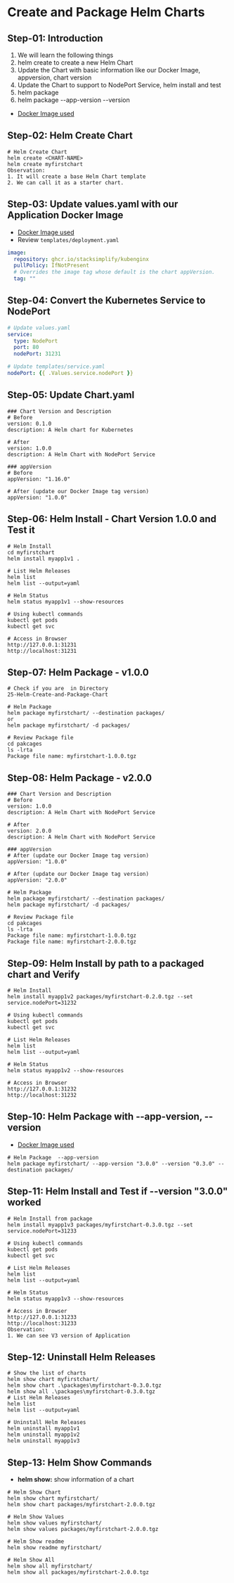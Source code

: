 # Create and Package Helm Charts

## Step-01: Introduction
1. We will learn the following things
2. helm create to create a new Helm Chart
3. Update the Chart with basic information like our Docker Image, appversion, chart version 
4. Update the Chart to support to NodePort Service, helm install and test
5. helm package 
6. helm package --app-version --version
- [Docker Image used](https://github.com/users/stacksimplify/packages/container/package/kubenginx)

## Step-02: Helm Create Chart
```t
# Helm Create Chart
helm create <CHART-NAME>
helm create myfirstchart
Observation: 
1. It will create a base Helm Chart template 
2. We can call it as a starter chart. 
```

## Step-03: Update values.yaml with our Application Docker Image
- [Docker Image used](https://github.com/users/stacksimplify/packages/container/package/kubenginx)
- Review `templates/deployment.yaml`
```yaml
image:
  repository: ghcr.io/stacksimplify/kubenginx
  pullPolicy: IfNotPresent
  # Overrides the image tag whose default is the chart appVersion.
  tag: ""
```
## Step-04: Convert the Kubernetes Service to NodePort
```yaml
# Update values.yaml
service:
  type: NodePort
  port: 80 
  nodePort: 31231

# Update templates/service.yaml
nodePort: {{ .Values.service.nodePort }}
```

## Step-05: Update Chart.yaml
```t
### Chart Version and Description
# Before
version: 0.1.0
description: A Helm chart for Kubernetes

# After
version: 1.0.0
description: A Helm Chart with NodePort Service

### appVersion
# Before
appVersion: "1.16.0"

# After (update our Docker Image tag version)
appVersion: "1.0.0"
```

## Step-06: Helm Install - Chart Version 1.0.0 and Test it
```t
# Helm Install
cd myfirstchart
helm install myapp1v1 .

# List Helm Releases
helm list
helm list --output=yaml

# Helm Status
helm status myapp1v1 --show-resources

# Using kubectl commands
kubectl get pods
kubectl get svc

# Access in Browser
http://127.0.0.1:31231
http://localhost:31231
```
## Step-07: Helm Package - v1.0.0
```t
# Check if you are  in Directory
25-Helm-Create-and-Package-Chart

# Helm Package
helm package myfirstchart/ --destination packages/
or
helm package myfirstchart/ -d packages/

# Review Package file
cd pakcages
ls -lrta
Package file name: myfirstchart-1.0.0.tgz
```

## Step-08: Helm Package - v2.0.0
```t
### Chart Version and Description
# Before
version: 1.0.0
description: A Helm Chart with NodePort Service

# After
version: 2.0.0
description: A Helm Chart with NodePort Service

### appVersion
# After (update our Docker Image tag version)
appVersion: "1.0.0"

# After (update our Docker Image tag version)
appVersion: "2.0.0"

# Helm Package
helm package myfirstchart/ --destination packages/
helm package myfirstchart/ -d packages/

# Review Package file
cd pakcages
ls -lrta
Package file name: myfirstchart-1.0.0.tgz
Package file name: myfirstchart-2.0.0.tgz
```

## Step-09: Helm Install by path to a packaged chart and Verify
```t
# Helm Install
helm install myapp1v2 packages/myfirstchart-0.2.0.tgz --set service.nodePort=31232

# Using kubectl commands
kubectl get pods
kubectl get svc

# List Helm Releases
helm list
helm list --output=yaml

# Helm Status
helm status myapp1v2 --show-resources

# Access in Browser
http://127.0.0.1:31232
http://localhost:31232
```

## Step-10: Helm Package with --app-version, --version
- [Docker Image used](https://github.com/users/stacksimplify/packages/container/package/kubenginx)
```t
# Helm Package  --app-version
helm package myfirstchart/ --app-version "3.0.0" --version "0.3.0" --destination packages/
```

## Step-11: Helm Install and Test if --version "3.0.0" worked
```t
# Helm Install from package
helm install myapp1v3 packages/myfirstchart-0.3.0.tgz --set service.nodePort=31233

# Using kubectl commands
kubectl get pods
kubectl get svc

# List Helm Releases
helm list
helm list --output=yaml

# Helm Status
helm status myapp1v3 --show-resources

# Access in Browser
http://127.0.0.1:31233
http://localhost:31233
Observation:
1. We can see V3 version of Application 
```

## Step-12: Uninstall Helm Releases
```t
# Show the list of charts
helm show chart myfirstchart/
helm show chart .\packages\myfirstchart-0.3.0.tgz
helm show all .\packages\myfirstchart-0.3.0.tgz
# List Helm Releases
helm list
helm list --output=yaml

# Uninstall Helm Releases
helm uninstall myapp1v1
helm uninstall myapp1v2
helm uninstall myapp1v3
```
## Step-13: Helm Show Commands
- **helm show:** show information of a chart
```t
# Helm Show Chart
helm show chart myfirstchart/
helm show chart packages/myfirstchart-2.0.0.tgz

# Helm Show Values
helm show values myfirstchart/
helm show values packages/myfirstchart-2.0.0.tgz

# Helm Show readme
helm show readme myfirstchart/

# Helm Show All
helm show all myfirstchart/
helm show all packages/myfirstchart-2.0.0.tgz
```


